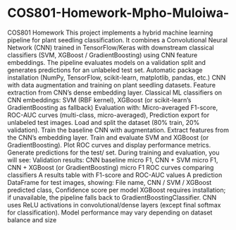 # COS801-Homework-Mpho-Muloiwa-
COS801 Homework
This project implements a hybrid machine learning pipeline for plant seedling classification. It combines a Convolutional Neural Network (CNN) trained in TensorFlow/Keras with downstream classical classifiers (SVM, XGBoost / GradientBoosting) using CNN feature embeddings. The pipeline evaluates models on a validation split and generates predictions for an unlabeled test set.
Automatic package installation (NumPy, TensorFlow, scikit-learn, matplotlib, pandas, etc.) 
CNN with data augmentation and training on plant seedling datasets.
Feature extraction from CNN’s dense embedding layer.
Classical ML classifiers on CNN embeddings: SVM (RBF kernel), XGBoost (or scikit-learn’s GradientBoosting as fallback)
Evaluation with: Micro-averaged F1-score, ROC-AUC curves (multi-class, micro-averaged), Prediction export for unlabeled test images.
Load and split the dataset (80% train, 20% validation).
Train the baseline CNN with augmentation.
Extract features from the CNN’s embedding layer.
Train and evaluate SVM and XGBoost (or GradientBoosting).
Plot ROC curves and display performance metrics.
Generate predictions for the test/ set.
During training and evaluation, you will see:
Validation results: CNN baseline micro F1, CNN + SVM micro F1, CNN + XGBoost (or GradientBoosting) micro F1
ROC curves comparing classifiers
A results table with F1-score and ROC-AUC values
A prediction DataFrame for test images, showing: File name, CNN / SVM / XGBoost predicted class, Confidence score per model
XGBoost requires installation; if unavailable, the pipeline falls back to GradientBoostingClassifier.
CNN uses ReLU activations in convolutional/dense layers (except final softmax for classification).
Model performance may vary depending on dataset balance and size
